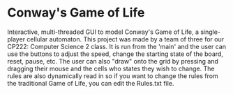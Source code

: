 # Conway's Game of Life
Interactive, multi-threaded GUI to model Conway's Game of Life, a single-player cellular automaton. This project was made by a team of three for our CP222: Computer Science 2 class. It is run from the 'main' and the user can use the buttons to adjust the speed, change the starting state of the board, reset, pause, etc. The user can also "draw" onto the grid by pressing and dragging their mouse and the cells who states they wish to change. The rules are also dynamically read in so if you want to change the rules from the traditional Game of Life, you can edit the Rules.txt file.
